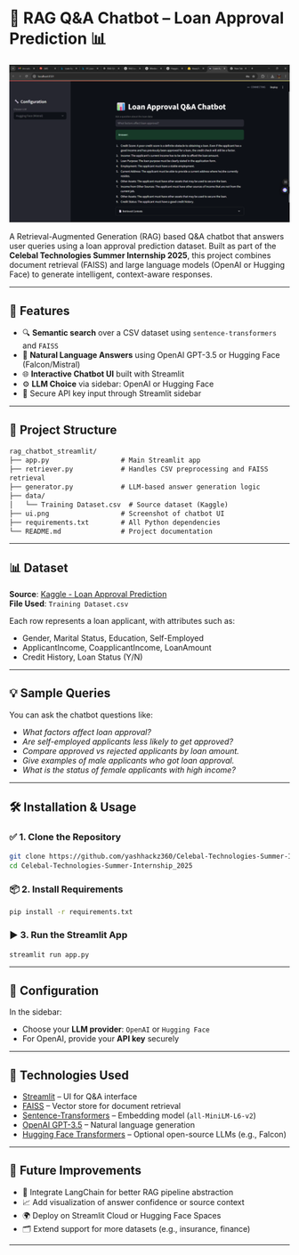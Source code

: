 # 🤖 RAG Q&A Chatbot – Loan Approval Prediction 📊

![Chatbot UI](ui.png)

A Retrieval-Augmented Generation (RAG) based Q&A chatbot that answers user queries using a loan approval prediction dataset. Built as part of the **Celebal Technologies Summer Internship 2025**, this project combines document retrieval (FAISS) and large language models (OpenAI or Hugging Face) to generate intelligent, context-aware responses.

---

## 🚀 Features

- 🔍 **Semantic search** over a CSV dataset using `sentence-transformers` and `FAISS`
- 🧠 **Natural Language Answers** using OpenAI GPT-3.5 or Hugging Face (Falcon/Mistral)
- 🌐 **Interactive Chatbot UI** built with Streamlit
- ⚙️ **LLM Choice** via sidebar: OpenAI or Hugging Face
- 🔐 Secure API key input through Streamlit sidebar

---

## 📁 Project Structure

```
rag_chatbot_streamlit/
├── app.py                  # Main Streamlit app
├── retriever.py            # Handles CSV preprocessing and FAISS retrieval
├── generator.py            # LLM-based answer generation logic
├── data/
│   └── Training Dataset.csv  # Source dataset (Kaggle)
├── ui.png                  # Screenshot of chatbot UI
├── requirements.txt        # All Python dependencies
└── README.md               # Project documentation
```

---

## 📊 Dataset

**Source**: [Kaggle - Loan Approval Prediction](https://www.kaggle.com/datasets/sonalisingh1411/loan-approval-prediction)  
**File Used**: `Training Dataset.csv`

Each row represents a loan applicant, with attributes such as:
- Gender, Marital Status, Education, Self-Employed
- ApplicantIncome, CoapplicantIncome, LoanAmount
- Credit History, Loan Status (Y/N)

---

## 💡 Sample Queries

You can ask the chatbot questions like:
- *What factors affect loan approval?*
- *Are self-employed applicants less likely to get approved?*
- *Compare approved vs rejected applicants by loan amount.*
- *Give examples of male applicants who got loan approval.*
- *What is the status of female applicants with high income?*

---

## 🛠️ Installation & Usage

### ✅ 1. Clone the Repository

```bash
git clone https://github.com/yashhackz360/Celebal-Technologies-Summer-Internship_2025.git
cd Celebal-Technologies-Summer-Internship_2025
```

### 📦 2. Install Requirements

```bash
pip install -r requirements.txt
```

### ▶️ 3. Run the Streamlit App

```bash
streamlit run app.py
```

---

## 🔧 Configuration

In the sidebar:
- Choose your **LLM provider**: `OpenAI` or `Hugging Face`
- For OpenAI, provide your **API key** securely

---

## 🧠 Technologies Used

- [Streamlit](https://streamlit.io/) – UI for Q&A interface
- [FAISS](https://github.com/facebookresearch/faiss) – Vector store for document retrieval
- [Sentence-Transformers](https://www.sbert.net/) – Embedding model (`all-MiniLM-L6-v2`)
- [OpenAI GPT-3.5](https://platform.openai.com/docs/) – Natural language generation
- [Hugging Face Transformers](https://huggingface.co/models) – Optional open-source LLMs (e.g., Falcon)

---

## 🧪 Future Improvements

- 🤝 Integrate LangChain for better RAG pipeline abstraction
- 📈 Add visualization of answer confidence or source context
- 🌍 Deploy on Streamlit Cloud or Hugging Face Spaces
- 🗂️ Extend support for more datasets (e.g., insurance, finance)

---

